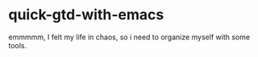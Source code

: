 # quick-gtd-with-emacs
emmmmm, I felt my life in chaos, so i need to organize myself with some tools.
